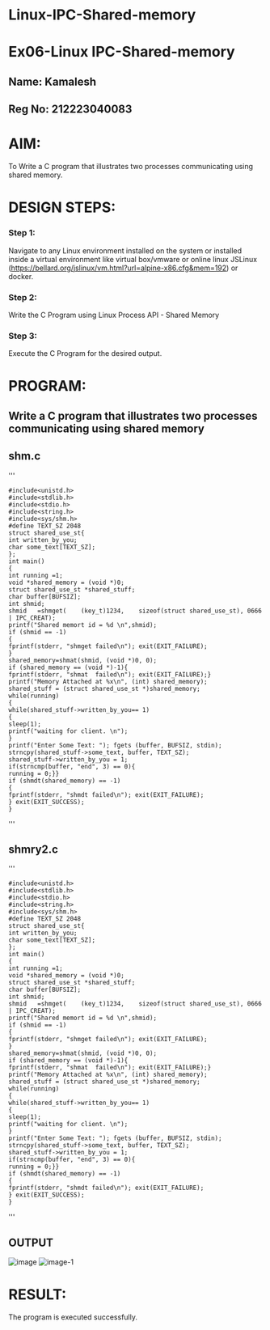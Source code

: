 # Linux-IPC-Shared-memory
# Ex06-Linux IPC-Shared-memory
## Name: Kamalesh
## Reg No: 212223040083
# AIM:
To Write a C program that illustrates two processes communicating using shared memory.

# DESIGN STEPS:

### Step 1:

Navigate to any Linux environment installed on the system or installed inside a virtual environment like virtual box/vmware or online linux JSLinux (https://bellard.org/jslinux/vm.html?url=alpine-x86.cfg&mem=192) or docker.

### Step 2:

Write the C Program using Linux Process API - Shared Memory

### Step 3:

Execute the C Program for the desired output. 

# PROGRAM:

## Write a C program that illustrates two processes communicating using shared memory
## shm.c
'''

    #include<unistd.h> 
    #include<stdlib.h> 
    #include<stdio.h> 
    #include<string.h>
    #include<sys/shm.h>
    #define TEXT_SZ 2048 
    struct shared_use_st{
    int written_by_you;
    char some_text[TEXT_SZ];
    };
    int main()
    {
    int running =1;
    void *shared_memory = (void *)0; 
    struct shared_use_st *shared_stuff; 
    char buffer[BUFSIZ];
    int shmid;
    shmid	=shmget(	(key_t)1234,	sizeof(struct shared_use_st), 0666 | IPC_CREAT);
    printf("Shared memort id = %d \n",shmid);
    if (shmid == -1)
    {
    fprintf(stderr, "shmget failed\n"); exit(EXIT_FAILURE);
    }
    shared_memory=shmat(shmid, (void *)0, 0);
    if (shared_memory == (void *)-1){
    fprintf(stderr,	"shmat	failed\n"); exit(EXIT_FAILURE);}
    printf("Memory Attached at %x\n", (int) shared_memory); 
    shared_stuff = (struct shared_use_st *)shared_memory; 
    while(running)
    {
    while(shared_stuff->written_by_you== 1)
    {
    sleep(1);
    printf("waiting for client.	\n");
    }
    printf("Enter Some Text: "); fgets (buffer, BUFSIZ, stdin);
    strncpy(shared_stuff->some_text, buffer, TEXT_SZ);
    shared_stuff->written_by_you = 1;
    if(strncmp(buffer, "end", 3) == 0){
    running = 0;}}
    if (shmdt(shared_memory) == -1)
    {
    fprintf(stderr, "shmdt failed\n"); exit(EXIT_FAILURE);
    } exit(EXIT_SUCCESS);
    }
'''
## shmry2.c
'''

    #include<unistd.h> 
    #include<stdlib.h> 
    #include<stdio.h> 
    #include<string.h>
    #include<sys/shm.h>
    #define TEXT_SZ 2048 
    struct shared_use_st{
    int written_by_you;
    char some_text[TEXT_SZ];
    };
    int main()
    {
    int running =1;
    void *shared_memory = (void *)0; 
    struct shared_use_st *shared_stuff; 
    char buffer[BUFSIZ];
    int shmid;
    shmid	=shmget(	(key_t)1234,	sizeof(struct shared_use_st), 0666 | IPC_CREAT);
    printf("Shared memort id = %d \n",shmid);
    if (shmid == -1)
    {
    fprintf(stderr, "shmget failed\n"); exit(EXIT_FAILURE);
    }
    shared_memory=shmat(shmid, (void *)0, 0);
    if (shared_memory == (void *)-1){
    fprintf(stderr,	"shmat	failed\n"); exit(EXIT_FAILURE);}
    printf("Memory Attached at %x\n", (int) shared_memory); 
    shared_stuff = (struct shared_use_st *)shared_memory; 
    while(running)
    {
    while(shared_stuff->written_by_you== 1)
    {
    sleep(1);
    printf("waiting for client.	\n");
    }
    printf("Enter Some Text: "); fgets (buffer, BUFSIZ, stdin);
    strncpy(shared_stuff->some_text, buffer, TEXT_SZ);
    shared_stuff->written_by_you = 1;
    if(strncmp(buffer, "end", 3) == 0){
    running = 0;}}
    if (shmdt(shared_memory) == -1)
    {
    fprintf(stderr, "shmdt failed\n"); exit(EXIT_FAILURE);
    } exit(EXIT_SUCCESS);
    }
'''
## OUTPUT
![image](https://github.com/user-attachments/assets/e5f5e08a-2741-490a-9545-cc8e2b87ef3b)
![image-1](https://github.com/user-attachments/assets/3028c2e1-152b-4dc6-a507-ad7adfce46a8)


# RESULT:
The program is executed successfully.
